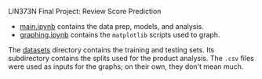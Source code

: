 LIN373N Final Project: Review Score Prediction

- [main.ipynb](https://github.com/krithravi/review-prediction/blob/main/main.ipynb)
contains the data prep, models, and analysis.
- [graphing.ipynb](https://github.com/krithravi/review-prediction/blob/main/graphing.ipynb)
contains the `matplotlib` scripts used to graph.

The [datasets](https://github.com/krithravi/review-prediction/tree/main/dataset) directory
contains the training and testing sets. Its subdirectory contains the splits used for the product
analysis.
The `.csv` files were used as inputs for the graphs; on their own, they don't mean much.
